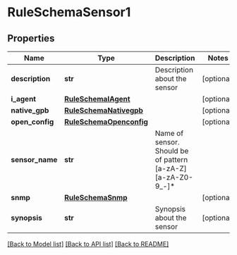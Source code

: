# RuleSchemaSensor1

## Properties
Name | Type | Description | Notes
------------ | ------------- | ------------- | -------------
**description** | **str** | Description about the sensor | [optional] 
**i_agent** | [**RuleSchemaIAgent**](RuleSchemaIAgent.md) |  | [optional] 
**native_gpb** | [**RuleSchemaNativegpb**](RuleSchemaNativegpb.md) |  | [optional] 
**open_config** | [**RuleSchemaOpenconfig**](RuleSchemaOpenconfig.md) |  | [optional] 
**sensor_name** | **str** | Name of sensor. Should be of pattern [a-zA-Z][a-zA-Z0-9_-]* | 
**snmp** | [**RuleSchemaSnmp**](RuleSchemaSnmp.md) |  | [optional] 
**synopsis** | **str** | Synopsis about the sensor | [optional] 

[[Back to Model list]](../README.md#documentation-for-models) [[Back to API list]](../README.md#documentation-for-api-endpoints) [[Back to README]](../README.md)


